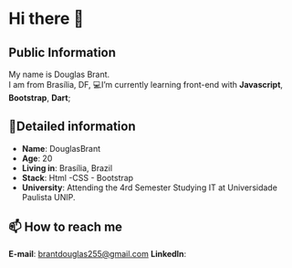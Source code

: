 #  Hi there 👋
## Public Information

My name is Douglas Brant.    
I am from Brasília, DF, 
💻I’m currently learning front-end with **Javascript**, **Bootstrap**, **Dart**;

## 📖Detailed information
-   **Name**: DouglasBrant
-   **Age**: 20
-   **Living in**: Brasília, Brazil
-   **Stack**: Html -CSS - Bootstrap 
-   **University**: Attending  the 4rd Semester Studying  IT  at Universidade Paulista UNIP.
## 📫 How to reach me
<a>**E-mail**: brantdouglas255@gmail.com</a>
<a>**LinkedIn**:</a>
